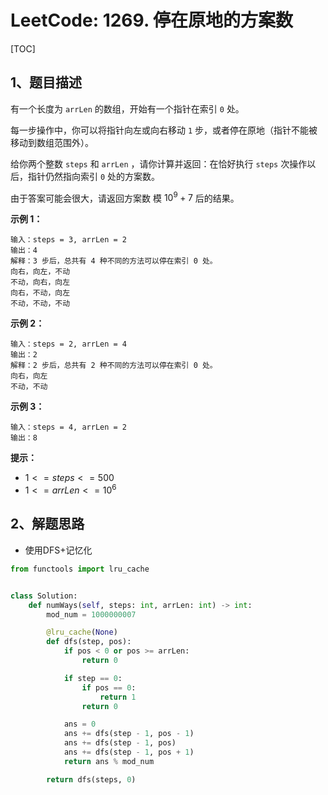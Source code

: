 # LeetCode: 1269. 停在原地的方案数

[TOC]

## 1、题目描述

有一个长度为 `arrLen` 的数组，开始有一个指针在索引 `0` 处。

每一步操作中，你可以将指针向左或向右移动 `1` 步，或者停在原地（指针不能被移动到数组范围外）。

给你两个整数 `steps` 和 `arrLen` ，请你计算并返回：在恰好执行 `steps` 次操作以后，指针仍然指向索引 `0` 处的方案数。

由于答案可能会很大，请返回方案数 模 $10^9 + 7$ 后的结果。

 

**示例 1：**

```
输入：steps = 3, arrLen = 2
输出：4
解释：3 步后，总共有 4 种不同的方法可以停在索引 0 处。
向右，向左，不动
不动，向右，向左
向右，不动，向左
不动，不动，不动
```


**示例  2：**

```
输入：steps = 2, arrLen = 4
输出：2
解释：2 步后，总共有 2 种不同的方法可以停在索引 0 处。
向右，向左
不动，不动
```


**示例 3：**

```
输入：steps = 4, arrLen = 2
输出：8
```

**提示：**

-   $1 <= steps <= 500$
-   $1 <= arrLen <= 10^6$



## 2、解题思路

-   使用DFS+记忆化



```python
from functools import lru_cache


class Solution:
    def numWays(self, steps: int, arrLen: int) -> int:
        mod_num = 1000000007

        @lru_cache(None)
        def dfs(step, pos):
            if pos < 0 or pos >= arrLen:
                return 0

            if step == 0:
                if pos == 0:
                    return 1
                return 0

            ans = 0
            ans += dfs(step - 1, pos - 1)
            ans += dfs(step - 1, pos)
            ans += dfs(step - 1, pos + 1)
            return ans % mod_num

        return dfs(steps, 0)

```

